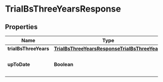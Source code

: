 

# TrialBsThreeYearsResponse


## Properties

Name | Type | Description | Notes
------------ | ------------- | ------------- | -------------
**trialBsThreeYears** | [**TrialBsThreeYearsResponseTrialBsThreeYears**](TrialBsThreeYearsResponseTrialBsThreeYears.md) |  | 
**upToDate** | **Boolean** | 集計結果が最新かどうか | 



